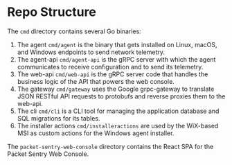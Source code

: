 # Repo Structure

The `cmd` directory contains several Go binaries:

1. The agent `cmd/agent` is the binary that gets installed on Linux, macOS, and Windows endpoints to send network telemetry.
2. The agent-api `cmd/agent-api` is the gRPC server with which the agent communicates to receive configuration and to send its telemetry.
3. The web-api `cmd/web-api` is the gRPC server code that handles the business logic of the API that powers the web console.
4. The gateway `cmd/gateway` uses the Google grpc-gateway to translate JSON RESTful API requests to protobufs and reverse proxies them to the web-api.
5. The cli `cmd/cli` is a CLI tool for managing the application database and SQL migrations for its tables.
6. The installer actions `cmd/installeractions` are used by the WiX-based MSI as custom actions for the Windows agent installer.


The `packet-sentry-web-console` directory contains the React SPA for the Packet Sentry Web Console.